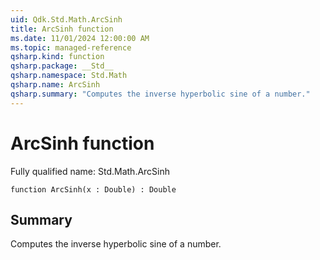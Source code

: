 ```yaml
---
uid: Qdk.Std.Math.ArcSinh
title: ArcSinh function
ms.date: 11/01/2024 12:00:00 AM
ms.topic: managed-reference
qsharp.kind: function
qsharp.package: __Std__
qsharp.namespace: Std.Math
qsharp.name: ArcSinh
qsharp.summary: "Computes the inverse hyperbolic sine of a number."
---
```


# ArcSinh function

Fully qualified name: Std.Math.ArcSinh

```qsharp
function ArcSinh(x : Double) : Double
```

## Summary
Computes the inverse hyperbolic sine of a number.

